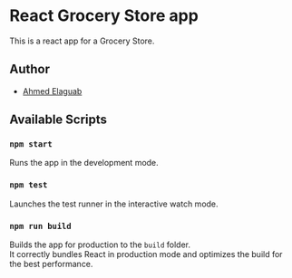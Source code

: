 # React Grocery Store app

This is a react app for a Grocery Store.

## Author

- [Ahmed Elaguab](https://ahmedelaguab.github.io/)

## Available Scripts

### `npm start`

Runs the app in the development mode.

### `npm test`

Launches the test runner in the interactive watch mode.

### `npm run build`

Builds the app for production to the `build` folder.\
It correctly bundles React in production mode and optimizes the build for the best
performance.
